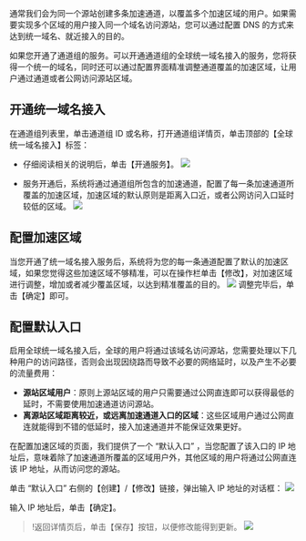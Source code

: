 通常我们会为同一个源站创建多条加速通道，以覆盖多个加速区域的用户。如果需要实现多个区域的用户接入同一个域名访问源站，您可以通过配置 DNS 的方式来达到统一域名、就近接入的目的。

如果您开通了通道组的服务。可以开通通道组的全球统一域名接入的服务，您将获得一个统一的域名，同时还可以通过配置界面精准调整通道覆盖的加速区域，让用户通过通道或者公网访问源站区域。

## 开通统一域名接入
在通道组列表里，单击通道组 ID 或名称，打开通道组详情页，单击顶部的【全球统一域名接入】标签：
- 仔细阅读相关的说明后，单击【开通服务】。
![](https://main.qcloudimg.com/raw/07c16c915b06219a6ac7882fe4af6337.png)

- 服务开通后，系统将通过通道组所包含的加速通道，配置了每一条加速通道所覆盖的加速区域，加速区域的默认原则是距离入口近，或者公网访问入口延时较低的区域。
![](https://main.qcloudimg.com/raw/6c8b6581582e7fe50681b34ba2921a82.png)

## 配置加速区域
当您开通了统一域名接入服务后，系统将为您的每一条通道配置了默认的加速区域，如果您觉得这些加速区域不够精准，可以在操作栏单击【修改】，对加速区域进行调整，增加或者减少覆盖区域，以达到精准覆盖的目的。
![](https://main.qcloudimg.com/raw/6453b801629b94b4275d92c7f50bd882.png)
调整完毕后，单击【确定】即可。

## 配置默认入口
启用全球统一域名接入后，全球的用户将通过该域名访问源站，您需要处理以下几种用户的访问路径，否则会出现因绕路而导致不必要的网络延时，以及产生不必要的流量费用：

- **源站区域用户**：原则上源站区域的用户只需要通过公网直连即可以获得最低的延时，不需要使用加速通道访问源站。
- **离源站区域距离较近，或远离加速通道入口的区域**：这些区域用户通过公网直连就能得到不错的低延时，接入加速通道并不能保证效果更好。

在配置加速区域的页面，我们提供了一个 “默认入口” ，当您配置了该入口的 IP 地址后，意味着除了加速通道所覆盖的区域用户外，其他区域的用户将通过公网直连该 IP 地址，从而访问您的源站。

单击 “默认入口” 右侧的【创建】/【修改】链接，弹出输入 IP 地址的对话框：
![](https://main.qcloudimg.com/raw/bd9794e0ccc449fd24d7375951f5aaf3.png)

输入 IP 地址后，单击【确定】。
>!返回详情页后，单击【保存】按钮，以便修改能得到更新。
![](https://main.qcloudimg.com/raw/5d8fc7815c7286db33cebfcb064a8de5.png)


